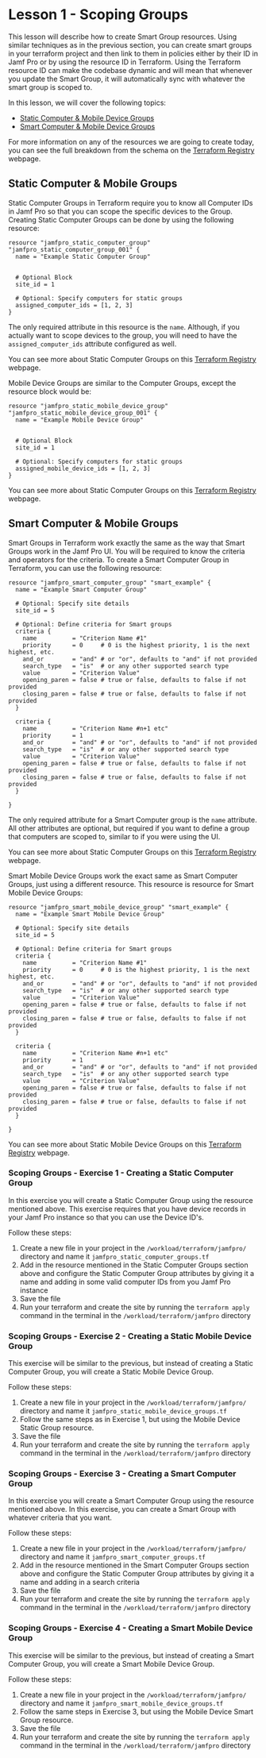 # Lesson 1 - Scoping Groups

This lesson will describe how to create Smart Group resources. Using similar techniques as in the previous section, you can create smart groups in your terraform project and then link to them in policies either by their ID in Jamf Pro or by using the resource ID in Terraform. Using the Terraform resource ID can make the codebase dynamic and will mean that whenever you update the Smart Group, it will automatically sync with whatever the smart group is scoped to.

In this lesson, we will cover the following topics:

- [Static Computer & Mobile Device Groups](#static-computer--mobile-groups)
- [Smart Computer & Mobile Device Groups](#smart-computer--mobile-groups)


For more information on any of the resources we are going to create today, you can see the full breakdown from the schema on the [Terraform Registry](https://registry.terraform.io/providers/deploymenttheory/jamfpro/latest/docs/resources) webpage.

## Static Computer & Mobile Groups

Static Computer Groups in Terraform require you to know all Computer IDs in Jamf Pro so that you can scope the specific devices to the Group. Creating Static Computer Groups can be done by using the following resource:

```
resource "jamfpro_static_computer_group" "jamfpro_static_computer_group_001" {
  name = "Example Static Computer Group"


  # Optional Block
  site_id = 1

  # Optional: Specify computers for static groups
  assigned_computer_ids = [1, 2, 3]
}
```

The only required attribute in this resource is the `name`. Although, if you actually want to scope devices to the group, you will need to have the `assigned_computer_ids` attribute configured as well.

You can see more about Static Computer Groups on this [Terraform Registry](https://registry.terraform.io/providers/deploymenttheory/jamfpro/latest/docs/resources/static_computer_group) webpage.

Mobile Device Groups are similar to the Computer Groups, except the resource block would be:

```
resource "jamfpro_static_mobile_device_group" "jamfpro_static_mobile_device_group_001" {
  name = "Example Mobile Device Group"


  # Optional Block
  site_id = 1

  # Optional: Specify computers for static groups
  assigned_mobile_device_ids = [1, 2, 3]
}
```

You can see more about Static Computer Groups on this [Terraform Registry](https://registry.terraform.io/providers/deploymenttheory/jamfpro/latest/docs/resources/static_mobile_device_group) webpage.

## Smart Computer & Mobile Groups

Smart Groups in Terraform work exactly the same as the way that Smart Groups work in the Jamf Pro UI. You will be required to know the criteria and operators for the criteria. To create a Smart Computer Group in Terraform, you can use the following resource:

```
resource "jamfpro_smart_computer_group" "smart_example" {
  name = "Example Smart Computer Group"

  # Optional: Specify site details
  site_id = 5

  # Optional: Define criteria for Smart groups
  criteria {
    name          = "Criterion Name #1"
    priority      = 0     # 0 is the highest priority, 1 is the next highest, etc.
    and_or        = "and" # or "or", defaults to "and" if not provided
    search_type   = "is"  # or any other supported search type
    value         = "Criterion Value"
    opening_paren = false # true or false, defaults to false if not provided
    closing_paren = false # true or false, defaults to false if not provided
  }

  criteria {
    name          = "Criterion Name #n+1 etc"
    priority      = 1
    and_or        = "and" # or "or", defaults to "and" if not provided
    search_type   = "is"  # or any other supported search type
    value         = "Criterion Value"
    opening_paren = false # true or false, defaults to false if not provided
    closing_paren = false # true or false, defaults to false if not provided
  }

}
```

The only required attribute for a Smart Computer group is the `name` attribute. All other attributes are optional, but required if you want to define a group that computers are scoped to, similar to if you were using the UI.

You can see more about Static Computer Groups on this [Terraform Registry](https://registry.terraform.io/providers/deploymenttheory/jamfpro/latest/docs/resources/smart_computer_group) webpage.

Smart Mobile Device Groups work the exact same as Smart Computer Groups, just using a different resource. This resource is resource for Smart Mobile Device Groups:

```
resource "jamfpro_smart_mobile_device_group" "smart_example" {
  name = "Example Smart Mobile Device Group"

  # Optional: Specify site details
  site_id = 5

  # Optional: Define criteria for Smart groups
  criteria {
    name          = "Criterion Name #1"
    priority      = 0     # 0 is the highest priority, 1 is the next highest, etc.
    and_or        = "and" # or "or", defaults to "and" if not provided
    search_type   = "is"  # or any other supported search type
    value         = "Criterion Value"
    opening_paren = false # true or false, defaults to false if not provided
    closing_paren = false # true or false, defaults to false if not provided
  }

  criteria {
    name          = "Criterion Name #n+1 etc"
    priority      = 1
    and_or        = "and" # or "or", defaults to "and" if not provided
    search_type   = "is"  # or any other supported search type
    value         = "Criterion Value"
    opening_paren = false # true or false, defaults to false if not provided
    closing_paren = false # true or false, defaults to false if not provided
  }

}
```

You can see more about Static Mobile Device Groups on this [Terraform Registry](https://registry.terraform.io/providers/deploymenttheory/jamfpro/latest/docs/resources/smart_mobile_device_group) webpage.

### Scoping Groups - Exercise 1 - Creating a Static Computer Group

In this exercise you will create a Static Computer Group using the resource mentioned above. This exercise requires that you have device records in your Jamf Pro instance so that you can use the Device ID's.

Follow these steps:

1. Create a new file in your project in the `/workload/terraform/jamfpro/` directory and name it `jamfpro_static_computer_groups.tf`
2. Add in the resource mentioned in the Static Computer Groups section above and configure the Static Computer Group attributes by giving it a name and adding in some valid computer IDs from you Jamf Pro instance
3. Save the file
4. Run your terraform and create the site by running the `terraform apply` command in the terminal in the `/workload/terraform/jamfpro` directory

### Scoping Groups - Exercise 2 - Creating a Static Mobile Device Group

This exercise will be similar to the previous, but instead of creating a Static Computer Group, you will create a Static Mobile Device Group.

Follow these steps:

1. Create a new file in your project in the `/workload/terraform/jamfpro/` directory and name it `jamfpro_static_mobile_device_groups.tf`
2. Follow the same steps as in Exercise 1, but using the Mobile Device Static Group resource.
3. Save the file
4. Run your terraform and create the site by running the `terraform apply` command in the terminal in the `/workload/terraform/jamfpro` directory

### Scoping Groups - Exercise 3 - Creating a Smart Computer Group

In this exercise you will create a Smart Computer Group using the resource mentioned above. In this exercise, you can create a Smart Group with whatever criteria that you want.

Follow these steps:

1. Create a new file in your project in the `/workload/terraform/jamfpro/` directory and name it `jamfpro_smart_computer_groups.tf`
2. Add in the resource mentioned in the Smart Computer Groups section above and configure the Static Computer Group attributes by giving it a name and adding in a search criteria
3. Save the file
4. Run your terraform and create the site by running the `terraform apply` command in the terminal in the `/workload/terraform/jamfpro` directory

### Scoping Groups - Exercise 4 - Creating a Smart Mobile Device Group

This exercise will be similar to the previous, but instead of creating a Smart Computer Group, you will create a Smart Mobile Device Group.

Follow these steps:

1. Create a new file in your project in the `/workload/terraform/jamfpro/` directory and name it `jamfpro_smart_mobile_device_groups.tf`
2. Follow the same steps in Exercise 3, but using the Mobile Device Smart Group resource.
3. Save the file
4. Run your terraform and create the site by running the `terraform apply` command in the terminal in the `/workload/terraform/jamfpro` directory
